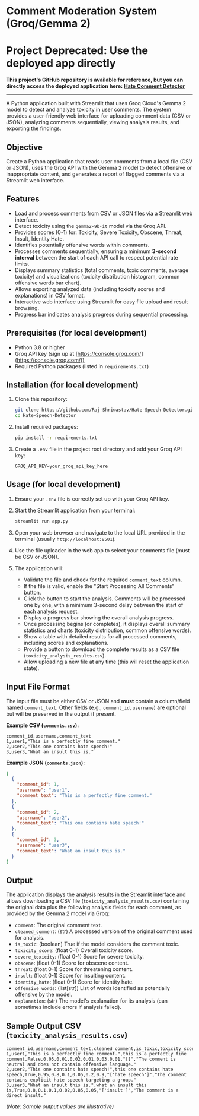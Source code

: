 # Comment Moderation System (Groq/Gemma 2)

# Project Deprecated: Use the deployed app directly

**This project's GitHub repository is available for reference, but you can directly access the deployed application here: [Hate Comment Detector](https://hate-comment-detector.streamlit.app/)**

---

A Python application built with Streamlit that uses Groq Cloud's Gemma 2 model to detect and analyze toxicity in user comments. The system provides a user-friendly web interface for uploading comment data (CSV or JSON), analyzing comments sequentially, viewing analysis results, and exporting the findings.

## Objective

Create a Python application that reads user comments from a local file (CSV or JSON), uses the Groq API with the Gemma 2 model to detect offensive or inappropriate content, and generates a report of flagged comments via a Streamlit web interface.

## Features

-   Load and process comments from CSV or JSON files via a Streamlit web interface.
-   Detect toxicity using the `gemma2-9b-it` model via the Groq API.
-   Provides scores (0-1) for: Toxicity, Severe Toxicity, Obscene, Threat, Insult, Identity Hate.
-   Identifies potentially offensive words within comments.
-   Processes comments sequentially, ensuring a minimum **3-second interval** between the start of each API call to respect potential rate limits.
-   Displays summary statistics (total comments, toxic comments, average toxicity) and visualizations (toxicity distribution histogram, common offensive words bar chart).
-   Allows exporting analyzed data (including toxicity scores and explanations) in CSV format.
-   Interactive web interface using Streamlit for easy file upload and result browsing.
-   Progress bar indicates analysis progress during sequential processing.

## Prerequisites (for local development)

-   Python 3.8 or higher
-   Groq API key (sign up at [https://console.groq.com/](https://console.groq.com/))
-   Required Python packages (listed in `requirements.txt`)

## Installation (for local development)

1.  Clone this repository:
    ```bash
    git clone https://github.com/Raj-Shriwastav/Hate-Speech-Detector.git
    cd Hate-Speech-Detector
    ```

2.  Install required packages:
    ```bash
    pip install -r requirements.txt
    ```

3.  Create a `.env` file in the project root directory and add your Groq API key:
    ```dotenv
    GROQ_API_KEY=your_groq_api_key_here
    ```

## Usage (for local development)

1.  Ensure your `.env` file is correctly set up with your Groq API key.

2.  Start the Streamlit application from your terminal:
    ```bash
    streamlit run app.py
    ```

3.  Open your web browser and navigate to the local URL provided in the terminal (usually `http://localhost:8501`).

4.  Use the file uploader in the web app to select your comments file (must be CSV or JSON).

5.  The application will:
    *   Validate the file and check for the required `comment_text` column.
    *   If the file is valid, enable the "Start Processing All Comments" button.
    *   Click the button to start the analysis. Comments will be processed one by one, with a minimum 3-second delay between the start of each analysis request.
    *   Display a progress bar showing the overall analysis progress.
    *   Once processing begins (or completes), it displays overall summary statistics and charts (toxicity distribution, common offensive words).
    *   Show a table with detailed results for all processed comments, including scores and explanations.
    *   Provide a button to download the complete results as a CSV file (`toxicity_analysis_results.csv`).
    *   Allow uploading a new file at any time (this will reset the application state).

## Input File Format

The input file must be either CSV or JSON and **must** contain a column/field named `comment_text`. Other fields (e.g., `comment_id`, `username`) are optional but will be preserved in the output if present.

**Example CSV (`comments.csv`):**
```csv
comment_id,username,comment_text
1,user1,"This is a perfectly fine comment."
2,user2,"This one contains hate speech!"
3,user3,"What an insult this is."
```

**Example JSON (`comments.json`):**
```json
[
  {
    "comment_id": 1,
    "username": "user1",
    "comment_text": "This is a perfectly fine comment."
  },
  {
    "comment_id": 2,
    "username": "user2",
    "comment_text": "This one contains hate speech!"
  },
  {
    "comment_id": 3,
    "username": "user3",
    "comment_text": "What an insult this is."
  }
]
```

## Output

The application displays the analysis results in the Streamlit interface and allows downloading a CSV file (`toxicity_analysis_results.csv`) containing the original data plus the following analysis fields for each comment, as provided by the Gemma 2 model via Groq:

-   `comment`: The original comment text.
-   `cleaned_comment`: (str) A processed version of the original comment used for analysis.
-   `is_toxic`: (boolean) True if the model considers the comment toxic.
-   `toxicity_score`: (float 0-1) Overall toxicity score.
-   `severe_toxicity`: (float 0-1) Score for severe toxicity.
-   `obscene`: (float 0-1) Score for obscene content.
-   `threat`: (float 0-1) Score for threatening content.
-   `insult`: (float 0-1) Score for insulting content.
-   `identity_hate`: (float 0-1) Score for identity hate.
-   `offensive_words`: (list[str]) List of words identified as potentially offensive by the model.
-   `explanation`: (str) The model's explanation for its analysis (can sometimes include errors if analysis failed).

## Sample Output CSV (`toxicity_analysis_results.csv`)

```csv
comment_id,username,comment_text,cleaned_comment,is_toxic,toxicity_score,severe_toxicity,obscene,threat,insult,identity_hate,offensive_words,explanation
1,user1,"This is a perfectly fine comment.",this is a perfectly fine comment,False,0.05,0.01,0.02,0.01,0.03,0.01,"[]","The comment is neutral and does not contain offensive language."
2,user2,"This one contains hate speech!",this one contains hate speech,True,0.95,0.8,0.1,0.05,0.2,0.9,"['hate speech']","The comment contains explicit hate speech targeting a group."
3,user3,"What an insult this is.",what an insult this is,True,0.8,0.1,0.1,0.02,0.85,0.05,"['insult']","The comment is a direct insult."
```

*(Note: Sample output values are illustrative)*
